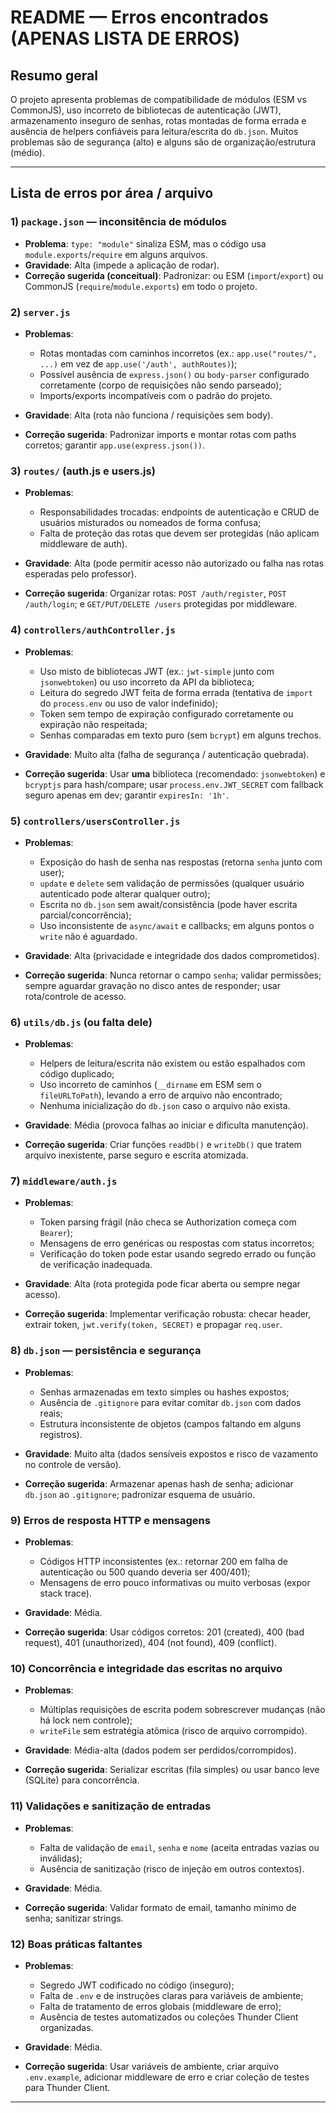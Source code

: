 # README — Erros encontrados (APENAS LISTA DE ERROS)



## Resumo geral

O projeto apresenta problemas de compatibilidade de módulos (ESM vs CommonJS), uso incorreto de bibliotecas de autenticação (JWT), armazenamento inseguro de senhas, rotas montadas de forma errada e ausência de helpers confiáveis para leitura/escrita do `db.json`. Muitos problemas são de segurança (alto) e alguns são de organização/estrutura (médio).

---

## Lista de erros por área / arquivo

### 1) `package.json` — inconsitência de módulos

* **Problema**: `type: "module"` sinaliza ESM, mas o código usa `module.exports`/`require` em alguns arquivos.
* **Gravidade**: Alta (impede a aplicação de rodar).
* **Correção sugerida (conceitual)**: Padronizar: ou ESM (`import`/`export`) ou CommonJS (`require`/`module.exports`) em todo o projeto.

### 2) `server.js`

* **Problemas**:

  * Rotas montadas com caminhos incorretos (ex.: `app.use("routes/", ...)` em vez de `app.use('/auth', authRoutes)`);
  * Possível ausência de `express.json()` ou `body-parser` configurado corretamente (corpo de requisições não sendo parseado);
  * Imports/exports incompatíveis com o padrão do projeto.
* **Gravidade**: Alta (rota não funciona / requisições sem body).
* **Correção sugerida**: Padronizar imports e montar rotas com paths corretos; garantir `app.use(express.json())`.

### 3) `routes/` (auth.js e users.js)

* **Problemas**:

  * Responsabilidades trocadas: endpoints de autenticação e CRUD de usuários misturados ou nomeados de forma confusa;
  * Falta de proteção das rotas que devem ser protegidas (não aplicam middleware de auth).
* **Gravidade**: Alta (pode permitir acesso não autorizado ou falha nas rotas esperadas pelo professor).
* **Correção sugerida**: Organizar rotas: `POST /auth/register`, `POST /auth/login`; e `GET/PUT/DELETE /users` protegidas por middleware.

### 4) `controllers/authController.js`

* **Problemas**:

  * Uso misto de bibliotecas JWT (ex.: `jwt-simple` junto com `jsonwebtoken`) ou uso incorreto da API da biblioteca;
  * Leitura do segredo JWT feita de forma errada (tentativa de `import` do `process.env` ou uso de valor indefinido);
  * Token sem tempo de expiração configurado corretamente ou expiração não respeitada;
  * Senhas comparadas em texto puro (sem `bcrypt`) em alguns trechos.
* **Gravidade**: Muito alta (falha de segurança / autenticação quebrada).
* **Correção sugerida**: Usar **uma** biblioteca (recomendado: `jsonwebtoken`) e `bcryptjs` para hash/compare; usar `process.env.JWT_SECRET` com fallback seguro apenas em dev; garantir `expiresIn: '1h'`.

### 5) `controllers/usersController.js`

* **Problemas**:

  * Exposição do hash de senha nas respostas (retorna `senha` junto com user);
  * `update` e `delete` sem validação de permissões (qualquer usuário autenticado pode alterar qualquer outro);
  * Escrita no `db.json` sem await/consistência (pode haver escrita parcial/concorrência);
  * Uso inconsistente de `async/await` e callbacks; em alguns pontos o `write` não é aguardado.
* **Gravidade**: Alta (privacidade e integridade dos dados comprometidos).
* **Correção sugerida**: Nunca retornar o campo `senha`; validar permissões; sempre aguardar gravação no disco antes de responder; usar rota/controle de acesso.

### 6) `utils/db.js` (ou falta dele)

* **Problemas**:

  * Helpers de leitura/escrita não existem ou estão espalhados com código duplicado;
  * Uso incorreto de caminhos (`__dirname` em ESM sem o `fileURLToPath`), levando a erro de arquivo não encontrado;
  * Nenhuma inicialização do `db.json` caso o arquivo não exista.
* **Gravidade**: Média (provoca falhas ao iniciar e dificulta manutenção).
* **Correção sugerida**: Criar funções `readDb()` e `writeDb()` que tratem arquivo inexistente, parse seguro e escrita atomizada.

### 7) `middleware/auth.js`

* **Problemas**:

  * Token parsing frágil (não checa se Authorization começa com `Bearer`);
  * Mensagens de erro genéricas ou respostas com status incorretos;
  * Verificação do token pode estar usando segredo errado ou função de verificação inadequada.
* **Gravidade**: Alta (rota protegida pode ficar aberta ou sempre negar acesso).
* **Correção sugerida**: Implementar verificação robusta: checar header, extrair token, `jwt.verify(token, SECRET)` e propagar `req.user`.

### 8) `db.json` — persistência e segurança

* **Problemas**:

  * Senhas armazenadas em texto simples ou hashes expostos;
  * Ausência de `.gitignore` para evitar comitar `db.json` com dados reais;
  * Estrutura inconsistente de objetos (campos faltando em alguns registros).
* **Gravidade**: Muito alta (dados sensíveis expostos e risco de vazamento no controle de versão).
* **Correção sugerida**: Armazenar apenas hash de senha; adicionar `db.json` ao `.gitignore`; padronizar esquema de usuário.

### 9) Erros de resposta HTTP e mensagens

* **Problemas**:

  * Códigos HTTP inconsistentes (ex.: retornar 200 em falha de autenticação ou 500 quando deveria ser 400/401);
  * Mensagens de erro pouco informativas ou muito verbosas (expor stack trace).
* **Gravidade**: Média.
* **Correção sugerida**: Usar códigos corretos: 201 (created), 400 (bad request), 401 (unauthorized), 404 (not found), 409 (conflict).

### 10) Concor­rência e integridade das escritas no arquivo

* **Problemas**:

  * Múltiplas requisições de escrita podem sobrescrever mudanças (não há lock nem controle);
  * `writeFile` sem estratégia atômica (risco de arquivo corrompido).
* **Gravidade**: Média-alta (dados podem ser perdidos/corrompidos).
* **Correção sugerida**: Serializar escritas (fila simples) ou usar banco leve (SQLite) para concorrência.

### 11) Validações e sanitização de entradas

* **Problemas**:

  * Falta de validação de `email`, `senha` e `nome` (aceita entradas vazias ou inválidas);
  * Ausência de sanitização (risco de injeção em outros contextos).
* **Gravidade**: Média.
* **Correção sugerida**: Validar formato de email, tamanho mínimo de senha; sanitizar strings.

### 12) Boas práticas faltantes

* **Problemas**:

  * Segredo JWT codificado no código (inseguro);
  * Falta de `.env` e de instruções claras para variáveis de ambiente;
  * Falta de tratamento de erros globais (middleware de erro);
  * Ausência de testes automatizados ou coleções Thunder Client organizadas.
* **Gravidade**: Média.
* **Correção sugerida**: Usar variáveis de ambiente, criar arquivo `.env.example`, adicionar middleware de erro e criar coleção de testes para Thunder Client.

---

